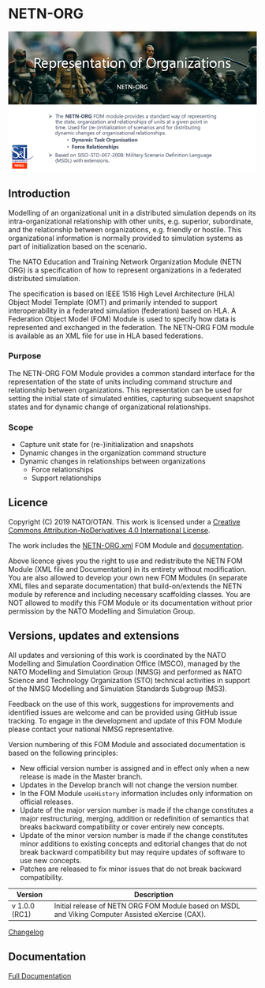 # NETN-ORG
![overview](./images/overview.png)


## Introduction

Modelling of an organizational unit in a distributed simulation depends on its intra-organizational relationship with other units, e.g. superior, subordinate, and the relationship between organizations, e.g. friendly or hostile. This organizational information is normally provided to simulation systems as part of initialization based on the scenario.

The NATO Education and Training Network Organization Module (NETN ORG) is a specification of how to represent organizations in a federated distributed simulation.

The specification is based on IEEE 1516 High Level Architecture (HLA) Object Model Template (OMT) and primarily intended to support interoperability in a federated simulation (federation) based on HLA. A Federation Object Model (FOM) Module is used to specify how data is represented and exchanged in the federation. The NETN-ORG FOM module is available as an XML file for use in HLA based federations.

### Purpose

The NETN-ORG FOM Module provides a common standard interface for the representation of the state of units including command structure and relationship between organizations. This representation can be used for setting the initial state of simulated entities, capturing subsequent snapshot states and for dynamic change of organizational relationships.

### Scope

- Capture unit state for (re-)initialization and snapshots
- Dynamic changes in the organization command structure
- Dynamic changes in relationships between organizations
  - Force relationships
  - Support relationships

## Licence

Copyright (C) 2019 NATO/OTAN.
This work is licensed under a [Creative Commons Attribution-NoDerivatives 4.0 International License](LICENCE.md). 

The work includes the [NETN-ORG.xml](NETN-ORG.xml) FOM Module and [documentation](NETN-ORG.md).

Above licence gives you the right to use and redistribute the NETN FOM Module (XML file and Documentation) in its entirety without modification. You are also allowed to develop your own new FOM Modules (in separate XML files and separate documentation) that build-on/extends the NETN module by reference and including necessary scaffolding classes. You are NOT allowed to modify this FOM Module or its documentation without prior permission by the NATO Modelling and Simulation Group. 

## Versions, updates and extensions

All updates and versioning of this work is coordinated by the NATO Modelling and Simulation Coordination Office (MSCO), managed by the NATO Modelling and Simulation Group (NMSG) and performed as NATO Science and Technology Organization (STO) technical activities in support of the NMSG Modelling and Simulation Standards Subgroup (MS3).

Feedback on the use of this work, suggestions for improvements and identified issues are welcome and can be provided using GitHub issue tracking. To engage in the development and update of this FOM Module please contact your national NMSG representative.

Version numbering of this FOM Module and associated documentation is based on the following principles:

* New official version number is assigned and in effect only when a new release is made in the Master branch.
* Updates in the Develop branch will not change the version number.
* In the FOM Module `useHistory` information includes only information on official releases.
* Update of the major version number is made if the change constitutes a major restructuring, merging, addition or redefinition of semantics that breaks backward compatibility or cover entirely new concepts.
* Update of the minor version number is made if the change constitutes minor additions to existing concepts and editorial changes that do not break backward compatibility but may require updates of software to use new concepts.
* Patches are released to fix minor issues that do not break backward compatibility.

|Version|Description|
|---|---|
|v 1.0.0 (RC1) |Initial release of NETN ORG FOM Module based on MSDL and Viking Computer Assisted eXercise (CAX).|

[Changelog](changelog.md)

## Documentation

[Full Documentation](NETN-ORG.md)

